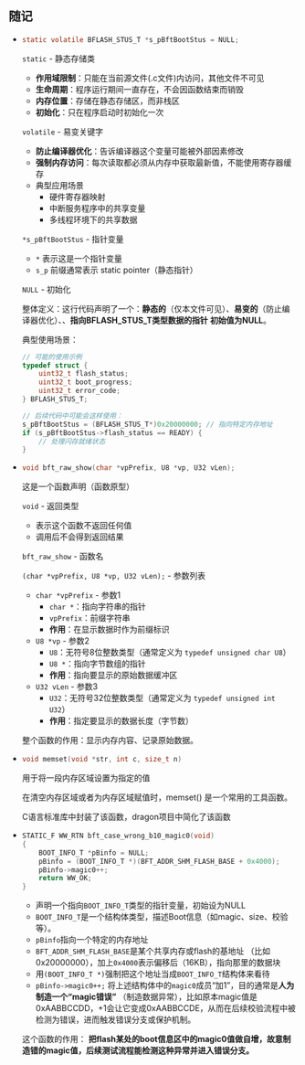 





## 随记

- ```c
  static volatile BFLASH_STUS_T *s_pBftBootStus = NULL;
  ```

  `static` - 静态存储类

  - **作用域限制**：只能在当前源文件(.c文件)内访问，其他文件不可见
  - **生命周期**：程序运行期间一直存在，不会因函数结束而销毁
  - **内存位置**：存储在静态存储区，而非栈区
  - **初始化**：只在程序启动时初始化一次

  `volatile` - 易变关键字

  - **防止编译器优化**：告诉编译器这个变量可能被外部因素修改
  - **强制内存访问**：每次读取都必须从内存中获取最新值，不能使用寄存器缓存
  - 典型应用场景
    - 硬件寄存器映射
    - 中断服务程序中的共享变量
    - 多线程环境下的共享数据

  `*s_pBftBootStus` - 指针变量

  - `*` 表示这是一个指针变量
  - `s_p` 前缀通常表示 static pointer（静态指针）

  `NULL` - 初始化

  整体定义：这行代码声明了一个：**静态的**（仅本文件可见）、**易变的**（防止编译器优化）、、**指向BFLASH_STUS_T类型数据的指针** **初始值为NULL**。

  典型使用场景：

  ```c
  // 可能的使用示例
  typedef struct {
      uint32_t flash_status;
      uint32_t boot_progress;
      uint32_t error_code;
  } BFLASH_STUS_T;
  
  // 后续代码中可能会这样使用：
  s_pBftBootStus = (BFLASH_STUS_T*)0x20000000; // 指向特定内存地址
  if (s_pBftBootStus->flash_status == READY) {
      // 处理闪存就绪状态
  }
  ```

  

- ```c
  void bft_raw_show(char *vpPrefix, U8 *vp, U32 vLen);
  ```

  这是一个函数声明（函数原型）

  `void` - 返回类型

  - 表示这个函数不返回任何值
  - 调用后不会得到返回结果

  `bft_raw_show` - 函数名

  `(char *vpPrefix, U8 *vp, U32 vLen);` - 参数列表

  - `char *vpPrefix` - 参数1
    - `char *`：指向字符串的指针
    - `vpPrefix`：前缀字符串
    - **作用**：在显示数据时作为前缀标识
  - `U8 *vp` - 参数2
    - `U8`：无符号8位整数类型（通常定义为 `typedef unsigned char U8`）
    - `U8 *`：指向字节数组的指针
    - **作用**：指向要显示的原始数据缓冲区
  - `U32 vLen` - 参数3
    - `U32`：无符号32位整数类型（通常定义为 `typedef unsigned int U32`）
    - **作用**：指定要显示的数据长度（字节数）

  整个函数的作用：显示内存内容、记录原始数据。
  

- ```c
  void memset(void *str, int c, size_t n)
  ```

  用于将一段内存区域设置为指定的值

  在清空内存区域或者为内存区域赋值时，memset() 是一个常用的工具函数。

  C语言标准库中封装了该函数，dragon项目中简化了该函数
  

- ```c
  STATIC_F WW_RTN bft_case_wrong_b10_magic0(void)
  {
      BOOT_INFO_T *pBinfo = NULL;
      pBinfo = (BOOT_INFO_T *)(BFT_ADDR_SHM_FLASH_BASE + 0x4000);
      pBinfo->magic0++;
      return WW_OK;
  }
  ```

  - 声明一个指向`BOOT_INFO_T`类型的指针变量，初始设为NULL
  - `BOOT_INFO_T`是一个结构体类型，描述Boot信息（如magic、size、校验等）。
  - `pBinfo`指向一个特定的内存地址
  - `BFT_ADDR_SHM_FLASH_BASE`是某个共享内存或flash的基地址 （比如0x20000000），加上`0x4000`表示偏移后（16KB），指向那里的数据块
  - 用`(BOOT_INFO_T *)`强制把这个地址当成`BOOT_INFO_T`结构体来看待
  - `pBinfo->magic0++;` 将上述结构体中的`magic0`成员“加1”，目的通常是**人为制造一个“magic错误”** （制造数据异常），比如原本magic值是0xAABBCCDD，+1会让它变成0xAABBCCDE，从而在后续校验流程中被检测为错误，进而触发错误分支或保护机制。

  

  这个函数的作用：
  **把flash某处的boot信息区中的magic0值做自增，故意制造错的magic值，后续测试流程能检测这种异常并进入错误分支。**

